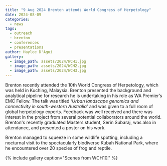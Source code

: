 ```yaml
---
title: "9 Aug 2024 Brenton attends World Congress of Herpetology"
date: 2024-08-09
categories:
  - news
tags:
  - outreach
  - brenton
  - conferences
  - presentations
author: Haylee D'Agui
gallery:
  - image_path: assets/2024/WCH1.jpg
  - image_path: assets/2024/WCH2.jpg
  - image_path: assets/2024/WCH3.jpg
---
```

Brenton recently attended the 10th World Congress of Herpetology, which was held in Kuching, Malaysia. Brenton presented the background and analytical pipeline for research he is undertaking in his role as WA Premier’s EMC Fellow. The talk was titled _‘Urban landscape genomics and connectivity in south-western Australia’_ and was given to a full room of global herpetology experts. Feedback was well received and there was interest in the project from several potential collaborators around the world. Brenton's recently graduated Masters student, Serin Subaraj, was also in attendance, and presented a poster on his work.

Brenton managed to squeeze in some wildlife spotting, including a nocturnal visit to the spectacularly biodiverse Kubah National Park, where he encountered over 20 species of frog and reptile.

{% include gallery caption="Scenes from WCH10." %}